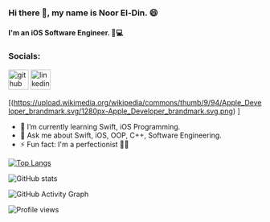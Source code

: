 ### Hi there 👋, my name is Noor El-Din. 😄
#### I'm an iOS Software Engineer. 🍎💻
### Socials:
[<img src='https://cdn.jsdelivr.net/npm/simple-icons@3.0.1/icons/github.svg' alt='github' height='40'>](https://github.com/iNoor72)  [<img src='https://cdn.jsdelivr.net/npm/simple-icons@3.0.1/icons/linkedin.svg' alt='linkedin' height='40'>](https://www.linkedin.com/in//noor-el-din-walid//)  

[(https://upload.wikimedia.org/wikipedia/commons/thumb/9/94/Apple_Developer_brandmark.svg/1280px-Apple_Developer_brandmark.svg.png) ]

- 🌱 I’m currently learning Swift, iOS Programming. 
- 💬 Ask me about Swift, iOS, OOP, C++, Software Engineering. 
- ⚡ Fun fact: I'm a perfectionist 💪😎 



[![Top Langs](https://github-readme-stats.vercel.app/api/top-langs/?username=iNoor72)](https://github.com/anuraghazra/github-readme-stats)

![GitHub stats](https://github-readme-stats.vercel.app/api?username=iNoor72&show_icons=true)  

![GitHub Activity Graph](https://activity-graph.herokuapp.com/graph?username=iNoor72)  

![Profile views](https://gpvc.arturio.dev/iNoor72)  
